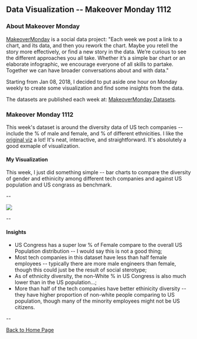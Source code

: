 <head>
  <!-- Global site tag (gtag.js) - Google Analytics -->
<script async src="https://www.googletagmanager.com/gtag/js?id=UA-112502179-1"></script>
<script>
  window.dataLayer = window.dataLayer || [];
  function gtag(){dataLayer.push(arguments);}
  gtag('js', new Date());

  gtag('config', 'UA-112502179-1');
</script>
</head>


## Data Visualization -- Makeover Monday 1112

### About Makeover Monday

[MakeoverMonday](http://www.makeovermonday.co.uk/) is a social data project:
"Each week we post a link to a chart, and its data, and then you rework the chart.
Maybe you retell the story more effectively, or find a new story in the data.
We’re curious to see the different approaches you all take. Whether it’s a simple bar chart or an elaborate infographic, we encourage everyone of all skills to partake.
Together we can have broader conversations about and with data."

Starting from Jan 08, 2018, I decided to put aside one hour on Monday weekly to create some visualization and find some insights from the data.

The datasets are published each week at: [MakeoverMonday Datasets](http://www.makeovermonday.co.uk/data/).

### Makeover Monday 1112

This week's dataset is around the diversity data of US tech companies -- include the % of male and female, and % of different ethnicities. I like the [original viz](https://informationisbeautiful.net/visualizations/diversity-in-tech/) a lot! It's neat, interactive, and straightforward. It's absolutely a good exmaple of visualization.  


#### My Visualization

This week, I just did something simple -- bar charts to compare the diversity of gender and ethinicity among different tech companies and against US population and US congrass as benchmark.  

--  
<div class='tableauPlaceholder' id='viz1542078650759' style='position: relative'>
<noscript><a href='#'>
  <img alt=' ' src='https:&#47;&#47;public.tableau.com&#47;static&#47;images&#47;Ma&#47;MakeoverMonday1112&#47;DiversityinTech&#47;1_rss.png' style='border: none' />
</a></noscript>
<object class='tableauViz'  style='display:none;'>
  <param name='host_url' value='https%3A%2F%2Fpublic.tableau.com%2F' /> 
  <param name='embed_code_version' value='3' /> 
  <param name='site_root' value='' />
  <param name='name' value='MakeoverMonday1112&#47;DiversityinTech' />
  <param name='tabs' value='no' />
  <param name='toolbar' value='yes' />
  <param name='static_image' value='https:&#47;&#47;public.tableau.com&#47;static&#47;images&#47;Ma&#47;MakeoverMonday1112&#47;DiversityinTech&#47;1.png' />
  <param name='animate_transition' value='yes' />
  <param name='display_static_image' value='yes' />
  <param name='display_spinner' value='yes' />
  <param name='display_overlay' value='yes' />
  <param name='display_count' value='yes' />
  <param name='filter' value='publish=yes' />
</object></div>              
<script type='text/javascript'>              
  var divElement = document.getElementById('viz1542078650759');       
  var vizElement = divElement.getElementsByTagName('object')[0];       
  vizElement.style.width='800px';vizElement.style.height='827px';      
  var scriptElement = document.createElement('script');                
  scriptElement.src = 'https://public.tableau.com/javascripts/api/viz_v1.js';    
  vizElement.parentNode.insertBefore(scriptElement, vizElement);             
</script>  


--  

#### Insights 
* US Congress has a super low % of Female compare to the overall US Population distribution -- I would say this is not a good thing;  
* Most tech companies in this dataset have less than half female employees -- typically there are more male engineers than female, though this could just be the result of social sterotype;  
* As of ethnicity diversity, the non-White % in US Congress is also much lower than in the US population...;  
* More than half of the tech companies have better ethinicity diversity -- they have higher proportion of non-white people comparing to US population, though many of the minority employees might not be US citizens.  


--  


<a href="https://yudong-94.github.io/personal-website/" title="Back to Home Page">Back to Home Page</a>
